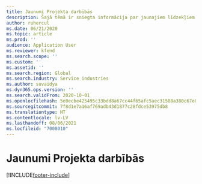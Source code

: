 ```yaml
---
title: Jaunumi Projekta darbībās
description: Šajā tēmā ir sniegta informācija par jaunajiem līdzekļiem un funkcionalitāti risinājumā Microsoft Dynamics 365 Projekta darbības.
author: ruhercul
ms.date: 06/21/2020
ms.topic: article
ms.prod: ''
audience: Application User
ms.reviewer: kfend
ms.search.scope: ''
ms.custom: ''
ms.assetid: ''
ms.search.region: Global
ms.search.industry: Service industries
ms.author: suvaidya
ms.dyn365.ops.version: ''
ms.search.validFrom: 2020-10-01
ms.openlocfilehash: 5e0ecbe425495c33bdd8a67cc44f65afc5aec31508a380c67e0a698effc22e9b
ms.sourcegitcommit: 7f8d1e7a16af769adb43d1877c28fdce53975db8
ms.translationtype: HT
ms.contentlocale: lv-LV
ms.lasthandoff: 08/06/2021
ms.locfileid: "7008010"
---
```

# <a name="whats-new-in-project-operations"></a>Jaunumi Projekta darbībās


[!INCLUDE[footer-include](../includes/footer-banner.md)]